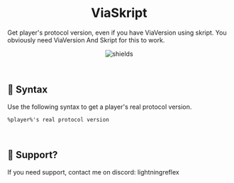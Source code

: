 <h1 style="text-align: center;" id="title">ViaSkript</h1>

<p id="description">Get player's protocol version, even if you have ViaVersion using skript. You obviously need ViaVersion And Skript for this to work.</p>

<p style="text-align: center;"><img src="https://img.shields.io/github/license/LightningReflex/Rerouted" alt="shields"></p>
<p>&nbsp;</p>

<h2>📝 Syntax</h2>
<p>Use the following syntax to get a player's real protocol version.</p>

```
%player%'s real protocol version
```
<p>&nbsp;</p>

<h2>💖 Support?</h2>
If you need support, contact me on discord: lightningreflex